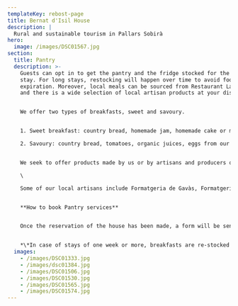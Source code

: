 ```yaml
---
templateKey: rebost-page
title: Bernat d'Isil House
description: |
  Rural and sustainable tourism in Pallars Sobirà
hero:
  image: /images/DSC01567.jpg
section:
  title: Pantry
  description: >-
    Guests can opt in to get the pantry and the fridge stocked for the entire
    stay. For long stays, restocking will happen over time to avoid food
    expiration. Moreover, local meals can be sourced from Restaurant La Tona,
    and there is a wide selection of local artisan products at your disposal. 


    We offer two types of breakfasts, sweet and savoury. 


    1. Sweet breakfast: country bread, homemade jam, homemade cake or muffins, homemade yogurt, homemade mixture of dried fruits, seasonal fruit, organic juices, milk, coffee and tea.

    2. Savoury: country bread, tomatoes, organic juices, eggs from our hens, traditional cold cuts and cheeses from Pallars (for example, xolís and bull), coffee and tea.


    We seek to offer products made by us or by artisans and producers of the region.\

    \

    Some of our local artisans include Formatgeria de Gavàs, Formatgeria Montsent de Pallars, esterriBerry jams and fruits, beef from Casa Beta de Pujalt, lamb from Casa Madó d'Escàs.


    **How to book Pantry services**


    Once the reservation of the house has been made, a form will be sent in which you can request these services


    *\*In case of stays of one week or more, breakfasts are re-stocked every three days.*
  images:
    - /images/DSC01333.jpg
    - /images/dsc01384.jpg
    - /images/DSC01506.jpg
    - /images/DSC01530.jpg
    - /images/DSC01565.jpg
    - /images/DSC01574.jpg
---
```

